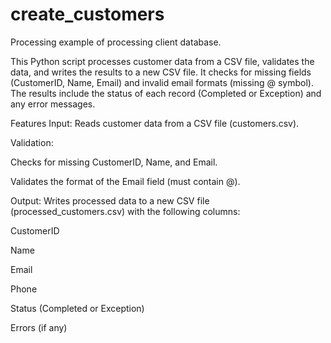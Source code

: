# create_customers
Processing example of processing client database.

This Python script processes customer data from a CSV file, validates the data, and writes the results to a new CSV file. It checks for missing fields (CustomerID, Name, Email) and invalid email formats (missing @ symbol). The results include the status of each record (Completed or Exception) and any error messages.

Features
Input: Reads customer data from a CSV file (customers.csv).

Validation:

Checks for missing CustomerID, Name, and Email.

Validates the format of the Email field (must contain @).

Output: Writes processed data to a new CSV file (processed_customers.csv) with the following columns:

CustomerID

Name

Email

Phone

Status (Completed or Exception)

Errors (if any)
